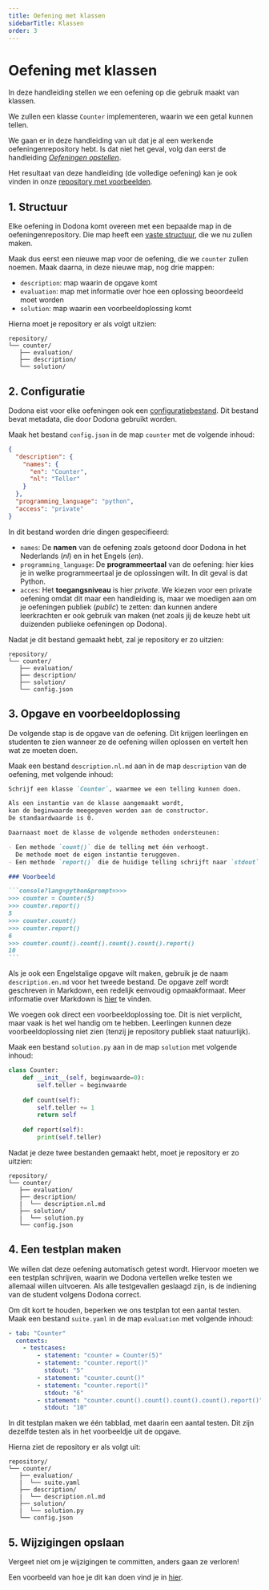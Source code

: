 ```yaml
---
title: Oefening met klassen
sidebarTitle: Klassen
order: 3
---
```


# Oefening met klassen

In deze handleiding stellen we een oefening op die gebruik maakt van klassen.

We zullen een klasse `Counter` implementeren, waarin we een getal kunnen tellen.

We gaan er in deze handleiding van uit dat je al een werkende oefeningenrepository hebt.
Is dat niet het geval, volg dan eerst de handleiding [_Oefeningen opstellen_](/nl/guides/exercises/creating-exercises/introduction/).

Het resultaat van deze handleiding (de volledige oefening) kan je ook vinden in onze [repository met voorbeelden](https://github.com/dodona-edu/example-exercises/tree/master/tested/class/).

## 1. Structuur

Elke oefening in Dodona komt overeen met een bepaalde map in de oefeningenrepository.
Die map heeft een [vaste structuur](/nl/references/exercise-directory-structure), die we nu zullen maken.

Maak dus eerst een nieuwe map voor de oefening, die we `counter` zullen noemen.
Maak daarna, in deze nieuwe map, nog drie mappen:
- `description`: map waarin de opgave komt
- `evaluation`: map met informatie over hoe een oplossing beoordeeld moet worden
- `solution`: map waarin een voorbeeldoplossing komt

Hierna moet je repository er als volgt uitzien:

```
repository/
└── counter/
   ├── evaluation/
   ├── description/
   └── solution/
```

## 2. Configuratie

Dodona eist voor elke oefeningen ook een [configuratiebestand](/nl/references/exercise-config).
Dit bestand bevat metadata, die door Dodona gebruikt worden.

Maak het bestand `config.json` in de map `counter` met de volgende inhoud:

```json
{
  "description": {
    "names": {
      "en": "Counter",
      "nl": "Teller"
    }
  },
  "programming_language": "python",
  "access": "private"
}
```

In dit bestand worden drie dingen gespecifieerd:

- `names`: De **namen** van de oefening zoals getoond door Dodona in het Nederlands (_nl_) en in het Engels (_en_).
- `programming_language`: De **programmeertaal** van de oefening: hier kies je in welke programmeertaal je de oplossingen wilt. In dit geval is dat Python.
- `acces`: Het **toegangsniveau** is hier _private_. We kiezen voor een private oefening omdat dit maar een handleiding is, maar we moedigen aan om je oefeningen publiek (_public_) te zetten: dan kunnen andere leerkrachten er ook gebruik van maken (net zoals jij de keuze hebt uit duizenden publieke oefeningen op Dodona).

Nadat je dit bestand gemaakt hebt, zal je repository er zo uitzien:

```
repository/
└── counter/
   ├── evaluation/
   ├── description/
   ├── solution/
   └── config.json
```

## 3. Opgave en voorbeeldoplossing

De volgende stap is de opgave van de oefening.
Dit krijgen leerlingen en studenten te zien wanneer ze de oefening willen oplossen en vertelt hen wat ze moeten doen.

Maak een bestand `description.nl.md` aan in de map `description` van de oefening, met volgende inhoud:

````markdown
Schrijf een klasse `Counter`, waarmee we een telling kunnen doen.

Als een instantie van de klasse aangemaakt wordt,
kan de beginwaarde meegegeven worden aan de constructor.
De standaardwaarde is 0.

Daarnaast moet de klasse de volgende methoden ondersteunen:

- Een methode `count()` die de telling met één verhoogt.
  De methode moet de eigen instantie teruggeven.
- Een methode `report()` die de huidige telling schrijft naar `stdout`.

### Voorbeeld

```console?lang=python&prompt=>>>
>>> counter = Counter(5)
>>> counter.report()
5
>>> counter.count()
>>> counter.report()
6
>>> counter.count().count().count().count().report()
10
```
````

Als je ook een Engelstalige opgave wilt maken, gebruik je de naam `description.en.md` voor het tweede bestand.
De opgave zelf wordt geschreven in Markdown, een redelijk eenvoudig opmaakformaat. Meer informatie over Markdown is [hier](/nl/references/exercise-description) te vinden.

We voegen ook direct een voorbeeldoplossing toe.
Dit is niet verplicht, maar vaak is het wel handig om te hebben.
Leerlingen kunnen deze voorbeeldoplossing niet zien (tenzij je repository publiek staat natuurlijk).

Maak een bestand `solution.py` aan in de map `solution` met volgende inhoud:

```python
class Counter:
    def __init__(self, beginwaarde=0):
        self.teller = beginwaarde
    
    def count(self):
        self.teller += 1
        return self
    
    def report(self):
        print(self.teller)

```

Nadat je deze twee bestanden gemaakt hebt, moet je repository er zo uitzien:

```
repository/
└── counter/
   ├── evaluation/
   ├── description/
   |  └── description.nl.md
   ├── solution/
   |  └── solution.py
   └── config.json
```

## 4. Een testplan maken

We willen dat deze oefening automatisch getest wordt.
Hiervoor moeten we een testplan schrijven, waarin we Dodona vertellen welke testen we allemaal willen uitvoeren. Als alle testgevallen geslaagd zijn, is de indiening van de student volgens Dodona correct.

Om dit kort te houden, beperken we ons testplan tot een aantal testen.
Maak een bestand `suite.yaml` in de map `evaluation` met volgende inhoud:

```yaml
- tab: "Counter"
  contexts:
    - testcases:
        - statement: "counter = Counter(5)"
        - statement: "counter.report()"
          stdout: "5"
        - statement: "counter.count()"
        - statement: "counter.report()"
          stdout: "6"
        - statement: "counter.count().count().count().count().report()"
          stdout: "10"
```

In dit testplan maken we één tabblad, met daarin een aantal testen.
Dit zijn dezelfde testen als in het voorbeeldje uit de opgave.

Hierna ziet de repository er als volgt uit:

```
repository/
└── counter/
   ├── evaluation/
   |  └── suite.yaml
   ├── description/
   |  └── description.nl.md
   ├── solution/
   |  └── solution.py
   └── config.json
```

## 5. Wijzigingen opslaan

Vergeet niet om je wijzigingen te committen, anders gaan ze verloren!

Een voorbeeld van hoe je dit kan doen vind je in [hier](/nl/guides/exercises/creating-exercises/exercise/#_5-wijzigingen-opslaan).
